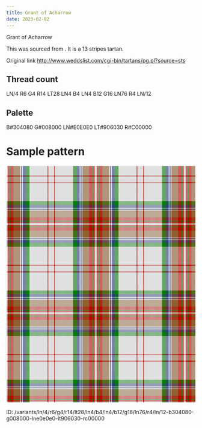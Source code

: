 ```yaml
---
title: Grant of Acharrow
date: 2023-02-02
---
```

Grant of Acharrow

This was sourced from <no value>.  It is a 13 stripes tartan.

Original link http://www.weddslist.com/cgi-bin/tartans/pg.pl?source=sts

## Thread count
LN/4 R6 G4 R14 LT28 LN4 B4 LN4 B12 G16 LN76 R4 LN/12

## Palette
B#304080 G#008000 LN#E0E0E0 LT#906030 R#C00000

# Sample pattern

![Tartan detail](tartan.png "LN/4 R6 G4 R14 LT28 LN4 B4 LN4 B12 G16 LN76 R4 LN/12 tartan")

ID: /variants/ln/4/r6/g4/r14/lt28/ln4/b4/ln4/b12/g16/ln76/r4/ln/12-b304080-g008000-lne0e0e0-lt906030-rc00000